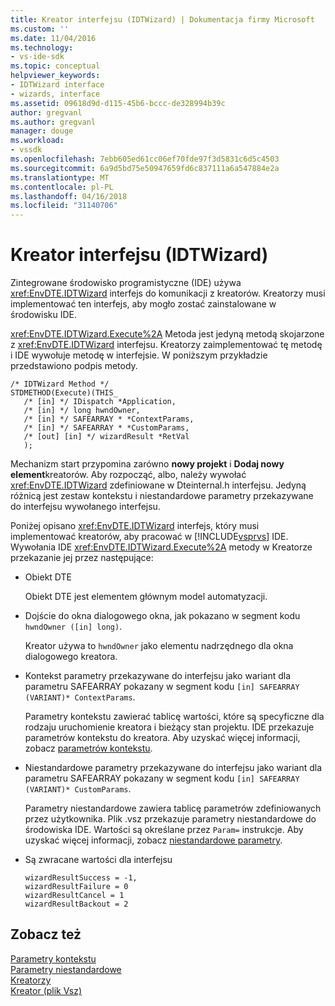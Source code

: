 ```yaml
---
title: Kreator interfejsu (IDTWizard) | Dokumentacja firmy Microsoft
ms.custom: ''
ms.date: 11/04/2016
ms.technology:
- vs-ide-sdk
ms.topic: conceptual
helpviewer_keywords:
- IDTWizard interface
- wizards, interface
ms.assetid: 09618d9d-d115-45b6-bccc-de328994b39c
author: gregvanl
ms.author: gregvanl
manager: douge
ms.workload:
- vssdk
ms.openlocfilehash: 7ebb605ed61cc06ef70fde97f3d5831c6d5c4503
ms.sourcegitcommit: 6a9d5bd75e50947659fd6c837111a6a547884e2a
ms.translationtype: MT
ms.contentlocale: pl-PL
ms.lasthandoff: 04/16/2018
ms.locfileid: "31140706"
---
```

# <a name="wizard-interface-idtwizard"></a>Kreator interfejsu (IDTWizard)
Zintegrowane środowisko programistyczne (IDE) używa <xref:EnvDTE.IDTWizard> interfejs do komunikacji z kreatorów. Kreatorzy musi implementować ten interfejs, aby mogło zostać zainstalowane w środowisku IDE.  
  
 <xref:EnvDTE.IDTWizard.Execute%2A> Metoda jest jedyną metodą skojarzone z <xref:EnvDTE.IDTWizard> interfejsu. Kreatorzy zaimplementować tę metodę i IDE wywołuje metodę w interfejsie. W poniższym przykładzie przedstawiono podpis metody.  
  
```  
/* IDTWizard Method */  
STDMETHOD(Execute)(THIS_  
   /* [in] */ IDispatch *Application,  
   /* [in] */ long hwndOwner,  
   /* [in] */ SAFEARRAY * *ContextParams,  
   /* [in] */ SAFEARRAY * *CustomParams,  
   /* [out] [in] */ wizardResult *RetVal  
   );  
```  
  
 Mechanizm start przypomina zarówno **nowy projekt** i **Dodaj nowy element**kreatorów. Aby rozpocząć, albo, należy wywołać <xref:EnvDTE.IDTWizard> zdefiniowane w Dteinternal.h interfejsu. Jedyną różnicą jest zestaw kontekstu i niestandardowe parametry przekazywane do interfejsu wywołanego interfejsu.  
  
 Poniżej opisano <xref:EnvDTE.IDTWizard> interfejs, który musi implementować kreatorów, aby pracować w [!INCLUDE[vsprvs](../../code-quality/includes/vsprvs_md.md)] IDE. Wywołania IDE <xref:EnvDTE.IDTWizard.Execute%2A> metody w Kreatorze przekazanie jej przez następujące:  
  
-   Obiekt DTE  
  
     Obiekt DTE jest elementem głównym model automatyzacji.  
  
-   Dojście do okna dialogowego okna, jak pokazano w segment kodu `hwndOwner ([in] long)`.  
  
     Kreator używa to `hwndOwner` jako elementu nadrzędnego dla okna dialogowego kreatora.  
  
-   Kontekst parametry przekazywane do interfejsu jako wariant dla parametru SAFEARRAY pokazany w segment kodu `[in] SAFEARRAY (VARIANT)* ContextParams`.  
  
     Parametry kontekstu zawierać tablicę wartości, które są specyficzne dla rodzaju uruchomienie kreatora i bieżący stan projektu. IDE przekazuje parametrów kontekstu do kreatora. Aby uzyskać więcej informacji, zobacz [parametrów kontekstu](../../extensibility/internals/context-parameters.md).  
  
-   Niestandardowe parametry przekazywane do interfejsu jako wariant dla parametru SAFEARRAY pokazany w segment kodu `[in] SAFEARRAY (VARIANT)* CustomParams`.  
  
     Parametry niestandardowe zawiera tablicę parametrów zdefiniowanych przez użytkownika. Plik .vsz przekazuje parametry niestandardowe do środowiska IDE. Wartości są określane przez `Param=` instrukcje. Aby uzyskać więcej informacji, zobacz [niestandardowe parametry](../../extensibility/internals/custom-parameters.md).  
  
-   Są zwracane wartości dla interfejsu  
  
    ```  
    wizardResultSuccess = -1,  
    wizardResultFailure = 0  
    wizardResultCancel = 1  
    wizardResultBackout = 2  
    ```  
  
## <a name="see-also"></a>Zobacz też  
 [Parametry kontekstu](../../extensibility/internals/context-parameters.md)   
 [Parametry niestandardowe](../../extensibility/internals/custom-parameters.md)   
 [Kreatorzy](../../extensibility/internals/wizards.md)   
 [Kreator (plik Vsz)](../../extensibility/internals/wizard-dot-vsz-file.md)